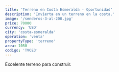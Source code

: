 ```yaml
---
title: 'Terreno en Costa Esmeralda - Oportunidad'
description: 'Invierta en un terreno en la costa.'
image: '/senderos-3-al-200.jpg'
price: 70000
currency: 'USD'
city: 'costa-esmeralda'
operation: 'venta'
propertyType: 'terreno'
area: 1050
codigo: 'TVCE3'
---
```


Excelente terreno para construir.
